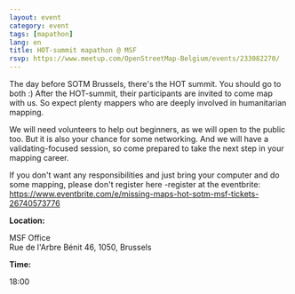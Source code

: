 ```yaml
---
layout: event
category: event
tags: [mapathon]
lang: en
title: HOT-summit mapathon @ MSF
rsvp: https://www.meetup.com/OpenStreetMap-Belgium/events/233082270/
---
```

The day before SOTM Brussels, there's the HOT summit. You should go to both :)
After the HOT-summit, their participants are invited to come map with us. So expect plenty mappers who are deeply involved in humanitarian mapping.

We will need volunteers to help out beginners, as we will open to the public too. But it is also your chance for some networking. And we will have a validating-focused session, so come prepared to take the next step in your mapping career.

If you don't want any responsibilities and just bring your computer and do some mapping, please don't register here -register at the eventbrite: <https://www.eventbrite.com/e/missing-maps-hot-sotm-msf-tickets-26740573776>

**Location:**

MSF Office  
Rue de l'Arbre Bénit 46, 1050, Brussels

**Time:**

18:00
